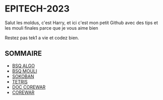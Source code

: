 # EPITECH-2023

Salut les moldus, c'est Harry, et ici c'est mon petit Github avec des tips et les mouli finales parce que je vous aime bien

Restez pas tek1 a vie et codez bien.

## SOMMAIRE

* [BSQ ALGO](https://github.com/Adaiki/EPITECH-2023/blob/master/BSQ.md)
* [BSQ MOULI](https://github.com/Adaiki/EPITECH-2023/blob/master/bsq_mouli.md)
* [SOKOBAN](https://github.com/Adaiki/EPITECH-2023/blob/master/sokoban.md)
* [TETRIS](https://github.com/Adaiki/EPITECH-2023/blob/master/tetris.md)
* [DOC COREWAR](https://github.com/Adaiki/EPITECH-2023/blob/master/Corewar.pdf)
* [COREWAR](https://github.com/Adaiki/EPITECH-2023/blob/master/corewar.md)


